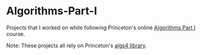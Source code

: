 # Algorithms-Part-I
Projects that I worked on while following Princeton's online [Algorithms Part I](https://www.coursera.org/learn/algorithms-part1/) course.
    
Note: These projects all rely on Princeton's [algs4 library](https://algs4.cs.princeton.edu/code/javadoc/).